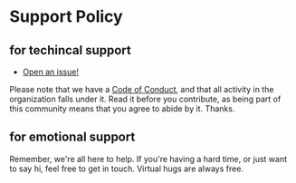 # Support Policy

## for techincal support

- [Open an issue!](https://github.com/risadams/ally-cat/issues/new)

Please note that we have a [Code of Conduct](CODE_OF_CONDUCT.md), and that all activity in the organization falls under it. Read it before you contribute, as being part of this community means that you agree to abide by it. Thanks.

## for emotional support

Remember, we're all here to help. If you're having a hard time, or just want to say hi, feel free to get in touch. Virtual hugs are always free.
